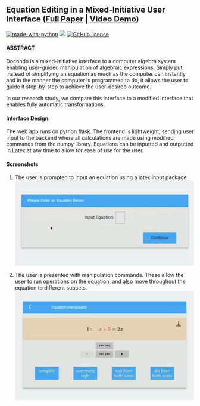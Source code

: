 ## Equation Editing in a Mixed-Initiative User Interface ([Full Paper](https://github.com/seanhugh/Docondo/blob/master/Mixed_Initiative_Interface.pdf) | [Video Demo](https://www.youtube.com/watch?v=3HN2ipgF1Rs))

[![made-with-python](https://img.shields.io/badge/Made%20with-Python-1f425f.svg)](https://www.python.org/) <a href ="https://www.fullstackpython.com/flask.html"><img src="https://github.com/pallets/flask-website/blob/master/flask_website/static/badges/flask-project-s.png" width="100px"></a>
<a href="#"><img src="https://img.shields.io/badge/license-AGPLv3-blue.svg" alt="GitHub license"></a>



#### ABSTRACT
Docondo is a mixed-initiative interface to a computer algebra system enabling user-guided manipulation of algebraic expressions. Simply put, instead of simplifying an equation as much as the computer can instantly and in the manner the computer is programmed to do, it allows the user to guide it step-by-step to achieve the user-desired outcome.

In our research study, we compare this interface to a modified interface that enables fully automatic transformations.

#### Interface Design

The web app runs on python flask. The frontend is lightweight, sending user input to the backend where all calculations are made using modified commands from the numpy library. Equations can be inputted and outputted in Latex at any time to allow for ease of use for the user.

#### Screenshots

1. The user is prompted to input an equation using a latex input package
![Key Result](https://raw.githubusercontent.com/seanhugh/Docondo/master/Images/Input.png)

2. The user is presented with manipulation commands. These allow the user to run operations on the equation, and also move throughout the equation to different subsets.
![Key Result](https://raw.githubusercontent.com/seanhugh/Docondo/master/Images/Manipulate.png)

